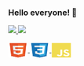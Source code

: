 ### Hello everyone! 👋

<div align: "center">
  <a href="https://github.com/eriick-monteiro">
  <img height="160em" src="https://github-readme-stats.vercel.app/api?username=eriick-monteiro&show_icons=true&theme=dracula&include_all_commits=true&count_private=true"/>
  <img height="160em" src="https://github-readme-stats.vercel.app/api/top-langs/?username=eriick-monteiro&layout=compact&langs_count=8&theme=dracula&hide_border=true"/>
</div>
  
<div style="display: inline_block"><br>
  <img align="center" alt="Erick-HTML" height="30" width="40" src="https://raw.githubusercontent.com/devicons/devicon/master/icons/html5/html5-original.svg">
  <img align="center" alt="Erick-CSS" height="30" width="40" src="https://raw.githubusercontent.com/devicons/devicon/master/icons/css3/css3-original.svg">
  <img align="center" alt="Erick-Js" height="30" width="40" src="https://raw.githubusercontent.com/devicons/devicon/master/icons/javascript/javascript-plain.svg">
  <!-- <img align="center" alt="Erick-C" height="30" width="40" src="https://raw.githubusercontent.com/devicons/devicon/master/icons/c/c-original.svg"> -->
  <!-- <img align="center" alt="Erick-Ruby" height="30" width="40" src="https://raw.githubusercontent.com/devicons/devicon/master/icons/ruby/ruby-original.svg"> -->
  <!-- <img align="center" alt="Erick-Python" height="30" width="40" src="https://raw.githubusercontent.com/devicons/devicon/master/icons/python/python-original.svg"> -->
  <!-- <img align="center" alt="Erick-GML" height="30" width="40" src="https://coal.gamemaker.io/sites/5d75794b3c84c70006700381/theme/images/svg/logomark.svg?1653389763"> -->
</div>
